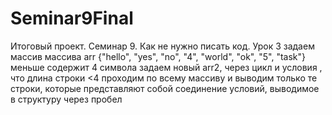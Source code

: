 # Seminar9Final
Итоговый проект. Семинар 9. Как не нужно писать код. Урок 3
задаем массив массива arr {"hello", "yes", "no", "4", "world", "ok", "5", "task"} меньше содержит 4 символа задаем новый arr2, через цикл и условия , что длина строки <4 проходим по всему массиву и выводим только те строки, которые представляют собой соединение условий, выводимое в структуру через пробел
